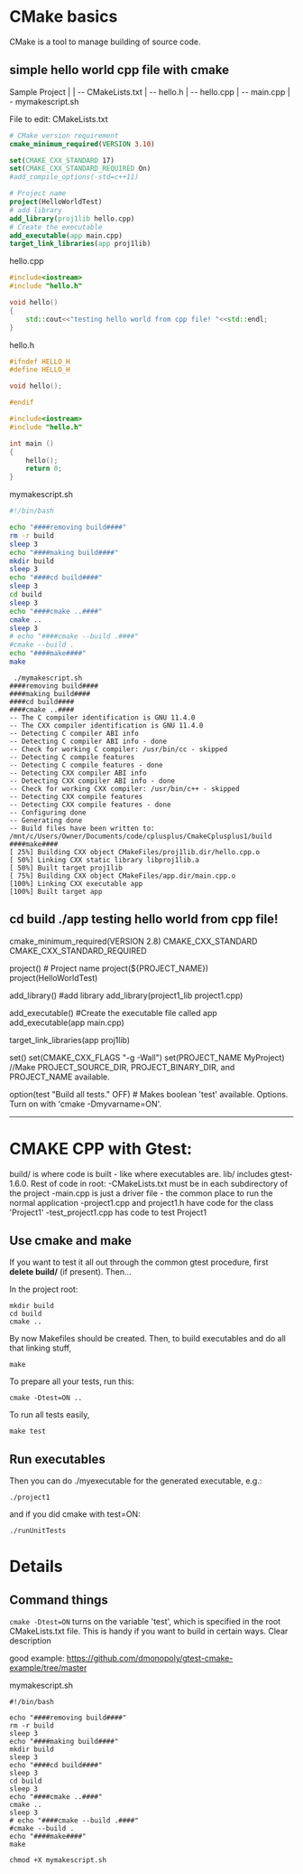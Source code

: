 # CMake basics

CMake is a tool to manage building of source code. 

## simple hello world cpp file with cmake

Sample Project
     |
     | -- CMakeLists.txt
     | -- hello.h
     | -- hello.cpp
     | -- main.cpp
     | - mymakescript.sh 

File to edit:
CMakeLists.txt
``` CMake
# CMake version requirement
cmake_minimum_required(VERSION 3.10)

set(CMAKE_CXX_STANDARD 17)
set(CMAKE_CXX_STANDARD_REQUIRED On)
#add_compile_options(-std=c++11)

# Project name
project(HelloWorldTest)
# add library
add_library(proj1lib hello.cpp)
# Create the executable
add_executable(app main.cpp)
target_link_libraries(app proj1lib)
```

hello.cpp

``` cpp
#include<iostream>
#include "hello.h"

void hello()
{
    std::cout<<"testing hello world from cpp file! "<<std::endl;
}
```

hello.h
``` cpp
#ifndef HELLO_H
#define HELLO_H

void hello();

#endif
```
``` cpp
#include<iostream>
#include "hello.h"

int main ()
{
    hello();
    return 0;
}
```
mymakescript.sh
``` bash
#!/bin/bash

echo "####removing build####"
rm -r build 
sleep 3
echo "####making build####"
mkdir build
sleep 3
echo "####cd build####"
sleep 3
cd build
sleep 3
echo "####cmake ..####"
cmake ..
sleep 3
# echo "####cmake --build .####"
#cmake --build .
echo "####make####"
make
```

```
 ./mymakescript.sh 
####removing build####
####making build####
####cd build####
####cmake ..####
-- The C compiler identification is GNU 11.4.0
-- The CXX compiler identification is GNU 11.4.0
-- Detecting C compiler ABI info
-- Detecting C compiler ABI info - done
-- Check for working C compiler: /usr/bin/cc - skipped
-- Detecting C compile features
-- Detecting C compile features - done
-- Detecting CXX compiler ABI info
-- Detecting CXX compiler ABI info - done
-- Check for working CXX compiler: /usr/bin/c++ - skipped
-- Detecting CXX compile features
-- Detecting CXX compile features - done
-- Configuring done
-- Generating done
-- Build files have been written to: /mnt/c/Users/Owner/Documents/code/cplusplus/CmakeCplusplus1/build
####make####
[ 25%] Building CXX object CMakeFiles/proj1lib.dir/hello.cpp.o
[ 50%] Linking CXX static library libproj1lib.a
[ 50%] Built target proj1lib
[ 75%] Building CXX object CMakeFiles/app.dir/main.cpp.o
[100%] Linking CXX executable app
[100%] Built target app
```
cd build
./app
testing hello world from cpp file! 
----------------------------------------------------------------------------------------------

cmake_minimum_required(VERSION 2.8)
CMAKE_CXX_STANDARD
CMAKE_CXX_STANDARD_REQUIRED


project() # Project name
project(${PROJECT_NAME})
project(HelloWorldTest)


add_library() #add library
add_library(project1_lib project1.cpp)

add_executable()  #Create the executable file called app
add_executable(app main.cpp)

target_link_libraries(app proj1lib)


set()
set(CMAKE_CXX_FLAGS "-g -Wall")
set(PROJECT_NAME MyProject) //Make PROJECT_SOURCE_DIR, PROJECT_BINARY_DIR, and PROJECT_NAME available.

option(test "Build all tests." OFF) # Makes boolean 'test' available. Options. Turn on with 'cmake -Dmyvarname=ON'.

-----------------------------------------------------------------------------------------------------------------------------
# CMAKE CPP with Gtest:

build/ is where code is built - like where executables are.
lib/ includes gtest-1.6.0.
Rest of code in root:
-CMakeLists.txt must be in each subdirectory of the project
-main.cpp is just a driver file - the common place to run the normal application
-project1.cpp and project1.h have code for the class 'Project1'
-test_project1.cpp has code to test Project1




## Use cmake and make
If you want to test it all out through the common gtest procedure, first
**delete build/** (if present). Then...

In the project root:

    mkdir build
    cd build
    cmake ..

By now Makefiles should be created.
Then, to build executables and do all that linking stuff,

    make

To prepare all your tests, run this:

    cmake -Dtest=ON ..

To run all tests easily,

    make test

## Run executables
Then you can do ./myexecutable for the generated executable, e.g.:

    ./project1

and if you did cmake with test=ON:

    ./runUnitTests

# Details

## Command things
`cmake -Dtest=ON` turns on the variable 'test', which is specified in the root
CMakeLists.txt file. This is handy if you want to build in certain ways. Clear
description



good example: https://github.com/dmonopoly/gtest-cmake-example/tree/master 



mymakescript.sh

```
#!/bin/bash

echo "####removing build####"
rm -r build 
sleep 3
echo "####making build####"
mkdir build
sleep 3
echo "####cd build####"
sleep 3
cd build
sleep 3
echo "####cmake ..####"
cmake ..
sleep 3
# echo "####cmake --build .####"
#cmake --build .
echo "####make####"
make
```
```
chmod +X mymakescript.sh
```
